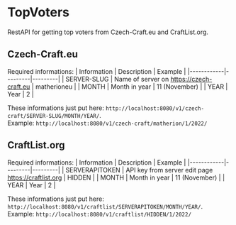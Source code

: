 # TopVoters
RestAPI for getting top voters from Czech-Craft.eu and CraftList.org.

## Czech-Craft.eu
Required informations:
| Information    | Description | Example |
|------------|---------|---------|
| SERVER-SLUG | Name of server on https://czech-craft.eu | matherioneu |
| MONTH  | Month in year | 11 (November)   |
| YEAR  | Year | 2 |

These informations just put here: `http://localhost:8080/v1/czech-craft/SERVER-SLUG/MONTH/YEAR/`.  
Example: `http://localhost:8080/v1/czech-craft/matherion/1/2022/`

## CraftList.org
Required informations:
| Information    | Description | Example |
|------------|---------|---------|
| SERVERAPITOKEN | API key from server edit page https://craftlist.org | HIDDEN |
| MONTH | Month in year | 11 (November) |
| YEAR  | Year | 2 |

These informations just put here: `http://localhost:8080/v1/craftlist/SERVERAPITOKEN/MONTH/YEAR/`.   
Example: `http://localhost:8080/v1/craftlist/HIDDEN/1/2022/`
